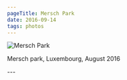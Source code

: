 ```yaml
---
pageTitle: Mersch Park
date: 2016-09-14
tags: photos
---
```

<p><img src="/assets/images/img_20160807_111431.jpg" alt="Mersch Park" /></p>
<p>Mersch park, Luxembourg, August 2016</p>
---
